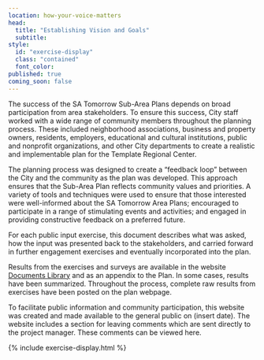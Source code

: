 ```yaml
---
location: how-your-voice-matters
head:
  title: "Establishing Vision and Goals"
  subtitle:
style:
  id: "exercise-display"
  class: "contained"
  font_color:
published: true
coming_soon: false
---
```

<p>The success of the SA Tomorrow Sub-Area Plans depends on broad participation from area stakeholders. To ensure this success, City staff worked with a wide range of community members throughout the planning process. These included neighborhood associations, business and property owners, residents, employers, educational and cultural institutions, public and nonprofit organizations, and other City departments to create a realistic and implementable plan for the Template Regional Center. </p>
<!-- <div class='image right half'><img data-src='/img/04_04_about_how_your_voice_matters_vision_and_goals/ex_1___2017.06.28_Template_wall_graphic.jpg'></div> -->
<p>The planning process was designed to create a “feedback loop” between the City and the community as the plan was developed. This approach ensures that the Sub-Area Plan reflects community values and priorities. A variety of tools and techniques were used to ensure that those interested were well-informed about the SA Tomorrow Area Plans; encouraged to participate in a range of stimulating events and activities; and engaged in providing constructive feedback on a preferred future.</p>
<p>For each public input exercise, this document describes what was asked, how the input was presented back to the stakeholders, and carried forward in further engagement exercises and eventually incorporated into the plan.</p>
<!-- <div class='image left third'><img data-src='/img/04_04_about_how_your_voice_matters_vision_and_goals/ex_2____2017-08-02_Template_touched_up_wall_graphic.jpg'></div> -->
<p>Results from the exercises and surveys are available in the website <a href="/documents/">Documents Library</a> and as an appendix to the Plan. In some cases, results have been summarized. Throughout the process, complete raw results from exercises have been posted on the plan webpage.</p>
<p>To facilitate public information and community participation, this website was created and made available to the general public on (insert date). The website includes a section for leaving comments which are sent directly to the project manager. These comments can be viewed here.</p>
{% include exercise-display.html %}
